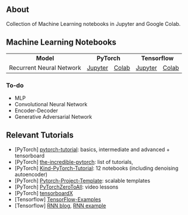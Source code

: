 ## About
Collection of Machine Learning notebooks in Jupyter and Google Colab.

## Machine Learning Notebooks
<table align="center"> 
  <tr>
    <td align="center"><b>Model</b></td>
    <td align="center" colspan="2"><b>PyTorch</b></td>
    <td align="center" colspan="2"><b>Tensorflow</b></td>
  </tr>
  <tr>
    <td align="center">Recurrent Neural Network</td>
    <td align="center"><a href="https://github.com/gcunhase/ML-Notebook/blob/master/rnn_pytorch.ipynb">Jupyter</a></td>
    <td align="center"><a href="https://colab.research.google.com/github/gcunhase/ML-Notebook/blob/master/rnn_pytorch.ipynb">Colab</a></td>
    <td align="center"><a href="https://github.com/gcunhase/ML-Notebook/blob/master/rnn_tensorflow.ipynb">Jupyter</a></td>
    <td align="center"><a href="https://colab.research.google.com/github/gcunhase/ML-Notebook/blob/master/rnn_tensorflow.ipynb">Colab</a></td>
  </tr>
</table>


### To-do
* MLP
* Convolutional Neural Network
* Encoder-Decoder
* Generative Adversarial Network


## Relevant Tutorials
* [PyTorch] [pytorch-tutorial](https://github.com/yunjey/pytorch-tutorial): basics, intermediate and advanced + tensorboard
* [PyTorch] [the-incredible-pytorch](https://github.com/ritchieng/the-incredible-pytorch): list of tutorials, 
* [PyTorch] [Kind-PyTorch-Tutorial](https://github.com/GunhoChoi/Kind-PyTorch-Tutorial): 12 notebooks (including denoising autoencoder)
* [PyTorch] [Pytorch-Project-Template](https://github.com/moemen95/Pytorch-Project-Template): scalable templates
* [PyTorch] [PyTorchZeroToAll](https://www.youtube.com/playlist?list=PLlMkM4tgfjnJ3I-dbhO9JTw7gNty6o_2m&disable_polymer=true): video lessons
* [PyTorch] [tensorboardX](https://github.com/lanpa/tensorboardX)
* [Tensorflow] [TensorFlow-Examples](https://github.com/aymericdamien/TensorFlow-Examples)
* [Tensorflow] [RNN blog](https://jasdeep06.github.io/posts/Understanding-LSTM-in-Tensorflow-MNIST/), [RNN example](https://github.com/aymericdamien/TensorFlow-Examples/blob/master/notebooks/3_NeuralNetworks/recurrent_network.ipynb)

